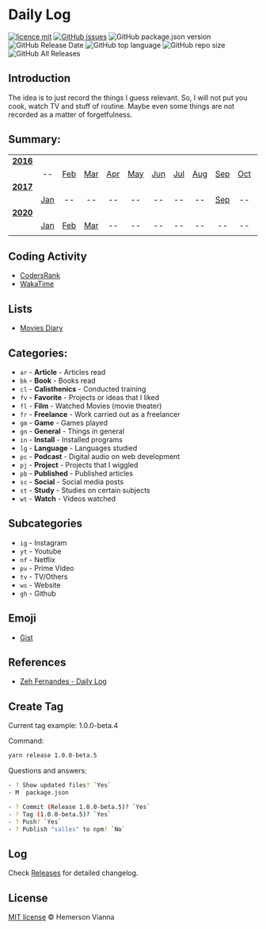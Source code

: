 # Daily Log

[![licence mit](https://img.shields.io/badge/license-MIT-blue.svg?style=flat-square)](http://hemersonvianna.mit-license.org/)
[![GitHub issues](https://img.shields.io/github/issues/hemersonvianna/dailylog.svg)](https://github.com/hemersonvianna/dailylog/issues)
![GitHub package.json version](https://img.shields.io/github/package-json/v/hemersonvianna/dailylog.svg)
![GitHub Release Date](https://img.shields.io/github/release-date/hemersonvianna/dailylog.svg)
![GitHub top language](https://img.shields.io/github/languages/top/hemersonvianna/dailylog.svg)
![GitHub repo size](https://img.shields.io/github/repo-size/hemersonvianna/dailylog.svg)
![GitHub All Releases](https://img.shields.io/github/downloads/hemersonvianna/dailylog/total.svg)

## Introduction

The idea is to just record the things I guess relevant. So, I will not put you cook, watch TV and stuff of routine. Maybe even some things are not recorded as a matter of forgetfulness.

## Summary:

||||||||||||||
|:-:|:-:|:-:|:-:|:-:|:-:|:-:|:-:|:-:|:-:|:-:|:-:|:-:|
|**[2016](2016/)**|||||||||||||
||--|[Feb](2016/feb#readme)|[Mar](2016/mar#readme)|[Apr](2016/apr#readme)|[May](2016/may#readme)|[Jun](2016/jun#readme)|[Jul](2016/jul#readme)|[Aug](2016/aug#readme)|[Sep](2016/sep#readme)|[Oct](2016/oct#readme)|[Nov](2016/nov#readme)|[Dec](2016/dec#readme)|
|**[2017](2017/)**|||||||||||||
||[Jan](2017/jan#readme)|--|--|--|--|--|--|--|[Sep](2017/sep)|--|--|--|
|**[2020](2020/)**|||||||||||||
||[Jan](2020/jan#readme)|[Feb](2020/feb#readme)|[Mar](2020/mar#readme)|--|--|--|--|--|--|--|--|--|
|||||||||||||

## Coding Activity

- [CodersRank](https://profile.codersrank.io/user/hemersonvianna)
- [WakaTime](https://wakatime.com/@hemersonvianna)

## Lists

- [Movies Diary](https://letterboxd.com/hemersonvianna/films/diary/)

## Categories:

- `ar` - **Article** - Articles read
- `bk` - **Book** - Books read
- `cl` - **Calisthenics** - Conducted training
- `fv` - **Favorite** - Projects or ideas that I liked
- `fl` - **Film** - Watched Movies (movie theater)
- `fr` - **Freelance** - Work carried out as a freelancer
- `gm` - **Game** - Games played
- `gn` - **General** - Things in general
- `in` - **Install** - Installed programs
- `lg` - **Language** - Languages studied
- `pc` - **Podcast** - Digital audio on web development
- `pj` - **Project** - Projects that I wiggled
- `pb` - **Published** - Published articles
- `sc` - **Social** - Social media posts
- `st` - **Study** - Studies on certain subjects
- `wt` - **Watch** - Videos watched

## Subcategories

- `ig` - Instagram
- `yt` - Youtube
- `nf` - Netflix
- `pv` - Prime Video
- `tv` - TV/Others
- `ws` - Website
- `gh` - Github

## Emoji

- [Gist](https://gist.github.com/hemersonvianna/d88600176424b10bf79f84d08990a397)

## References

- [Zeh Fernandes - Daily Log](https://github.com/zehfernandes/dailylog)

## Create Tag

Current tag example: 1.0.0-beta.4

Command:

```bash
yarn release 1.0.0-beta.5
```

Questions and answers:

```sh
- ? Show updated files? `Yes`
- M  package.json

- ? Commit (Release 1.0.0-beta.5)? `Yes`
- ? Tag (1.0.0-beta.5)? `Yes`
- ? Push? `Yes`
- ? Publish "salles" to npm? `No`
```

## Log

Check [Releases](https://github.com/hemersonvianna/dailylog/releases) for detailed changelog.

## License

[MIT license](http://hemersonvianna.mit-license.org/) © Hemerson Vianna
